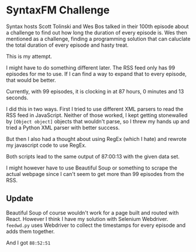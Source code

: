 # SyntaxFM Challenge

Syntax hosts Scott Tolinski and Wes Bos talked in their 100th episode about a challenge to find out how long the duration of every episode is.  Wes then mentioned as a challenge, finding a programming solution that can caluclate the total duration of every episode and hasty treat.

This is my attempt.

I might have to do something different later.  The RSS feed only has 99 episodes for me to use.  If I can find a way to expand that to every episode, that would be better.

Currently, with 99 episodes, it is clocking in at 87 hours, 0 minutes and 13 seconds.

I did this in two ways.  First I tried to use different XML parsers to read the RSS feed in JavaScript.  Neither of those worked, I kept getting stonewalled by `[Object object]` objects that wouldn't parse, so I threw my hands up and tried a Python XML parser with better success.

But then I also had a thought about using RegEx (which I hate) and rewrote my javascript code to use RegEx.

Both scripts lead to the same output of 87:00:13 with the given data set.

I might however have to use Beautiful Soup or something to scrape the actual webpage since I can't seem to get more than 99 episodes from the RSS.

## Update

Beautiful Soup of course wouldn't work for a page built and routed with React.  However I think I have my solution with Selenium Webdriver.  `feedwd.py` uses Webdriver to collect the timestamps for every episode and adds them together.

And I got `88:52:51`